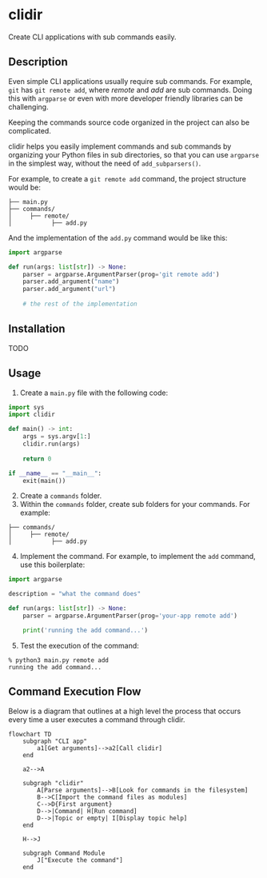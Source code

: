 # clidir

Create CLI applications with sub commands easily.

## Description

Even simple CLI applications usually require sub commands. For example, `git` has `git remote add`, where *remote* and *add* are sub commands. Doing this with `argparse` or even with more developer friendly libraries can be challenging.

Keeping the commands source code organized in the project can also be complicated.

clidir helps you easily implement commands and sub commands by organizing your Python files in sub directories, so that you can use `argparse` in the simplest way, without the need of `add_subparsers()`.

For example, to create a `git remote add` command, the project structure would be:

```
├── main.py
├── commands/
│     ├── remote/
│           ├── add.py
```

And the implementation of the `add.py` command would be like this:

```python
import argparse

def run(args: list[str]) -> None:
    parser = argparse.ArgumentParser(prog='git remote add')
    parser.add_argument("name")
    parser.add_argument("url")
    
    # the rest of the implementation
```

## Installation

TODO

## Usage

1. Create a `main.py` file with the following code:

```python
import sys
import clidir

def main() -> int:
    args = sys.argv[1:]
    clidir.run(args)
    
    return 0

if __name__ == "__main__":
    exit(main())
```

2. Create a `commands` folder.
3. Within the `commands` folder, create sub folders for your commands. For example:

```
├── commands/
│     ├── remote/
│           ├── add.py
```

4. Implement the command. For example, to implement the `add` command, use this boilerplate:

```python
import argparse

description = "what the command does"

def run(args: list[str]) -> None:
    parser = argparse.ArgumentParser(prog='your-app remote add')

    print('running the add command...')
```

5. Test the execution of the command:

```shell
% python3 main.py remote add      
running the add command...
```

## Command Execution Flow

Below is a diagram that outlines at a high level the process that occurs every time a user executes a command through clidir.

```mermaid
flowchart TD
    subgraph "CLI app"
        a1[Get arguments]-->a2[Call clidir]
    end

    a2-->A

    subgraph "clidir"
        A[Parse arguments]-->B[Look for commands in the filesystem]
        B-->C[Import the command files as modules]
        C-->D{First argument}
        D-->|Command| H[Run command]
        D-->|Topic or empty| I[Display topic help]
    end
    
    H-->J

    subgraph Command Module
        J["Execute the command"]
    end
```